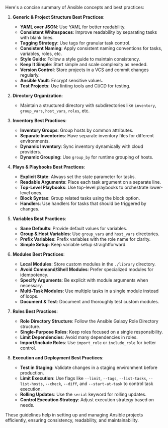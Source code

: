 Here's a concise summary of Ansible concepts and best practices:

1. **Generic & Project Structure Best Practices**:
   - **YAML over JSON**: Use YAML for better readability.
   - **Consistent Whitespaces**: Improve readability by separating tasks with blank lines.
   - **Tagging Strategy**: Use tags for granular task control.
   - **Consistent Naming**: Apply consistent naming conventions for tasks, variables, roles, etc.
   - **Style Guide**: Follow a style guide to maintain consistency.
   - **Keep It Simple**: Start simple and scale complexity as needed.
   - **Version Control**: Store projects in a VCS and commit changes regularly.
   - **Ansible Vault**: Encrypt sensitive values.
   - **Test Projects**: Use linting tools and CI/CD for testing.

2. **Directory Organization**:
   - Maintain a structured directory with subdirectories like `inventory`, `group_vars`, `host_vars`, `roles`, etc.

3. **Inventory Best Practices**:
   - **Inventory Groups**: Group hosts by common attributes.
   - **Separate Inventories**: Have separate inventory files for different environments.
   - **Dynamic Inventory**: Sync inventory dynamically with cloud providers.
   - **Dynamic Grouping**: Use `group_by` for runtime grouping of hosts.

4. **Plays & Playbooks Best Practices**:
   - **Explicit State**: Always set the state parameter for tasks.
   - **Readable Arguments**: Place each task argument on a separate line.
   - **Top-Level Playbooks**: Use top-level playbooks to orchestrate lower-level ones.
   - **Block Syntax**: Group related tasks using the block option.
   - **Handlers**: Use handlers for tasks that should be triggered by changes.

5. **Variables Best Practices**:
   - **Sane Defaults**: Provide default values for variables.
   - **Group & Host Variables**: Use `group_vars` and `host_vars` directories.
   - **Prefix Variables**: Prefix variables with the role name for clarity.
   - **Simple Setup**: Keep variable setup straightforward.

6. **Modules Best Practices**:
   - **Local Modules**: Store custom modules in the `./library` directory.
   - **Avoid Command/Shell Modules**: Prefer specialized modules for idempotency.
   - **Specify Arguments**: Be explicit with module arguments when necessary.
   - **Multi-Task Modules**: Use multiple tasks in a single module instead of loops.
   - **Document & Test**: Document and thoroughly test custom modules.

7. **Roles Best Practices**:
   - **Role Directory Structure**: Follow the Ansible Galaxy Role Directory structure.
   - **Single-Purpose Roles**: Keep roles focused on a single responsibility.
   - **Limit Dependencies**: Avoid many dependencies in roles.
   - **Import/Include Roles**: Use `import_role` or `include_role` for better control.

8. **Execution and Deployment Best Practices**:
   - **Test in Staging**: Validate changes in a staging environment before production.
   - **Limit Execution**: Use flags like `--limit`, `--tags`, `--list-tasks`, `--list-hosts`, `--check`, `--diff`, and `--start-at-task` to control task execution.
   - **Rolling Updates**: Use the `serial` keyword for rolling updates.
   - **Control Execution Strategy**: Adjust execution strategy based on needs.

These guidelines help in setting up and managing Ansible projects efficiently, ensuring consistency, readability, and maintainability.
